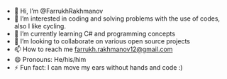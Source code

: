 - 👋 Hi, I’m @FarrukhRakhmanov
- 👀 I’m interested in coding and solving problems with the use of codes, also I like cycling. 
- 🌱 I’m currently learning C# and programming concepts 
- 💞️ I’m looking to collaborate on various open source projects
- 📫 How to reach me farrukh.rakhmanov12@gmail.com  
- 😄 Pronouns: He/his/him
- ⚡ Fun fact: I can move my ears without hands and code :) 

<!---
FarrukhRakhmanov/FarrukhRakhmanov is a ✨ special ✨ repository because its `README.md` (this file) appears on your GitHub profile.
You can click the Preview link to take a look at your changes.
--->
